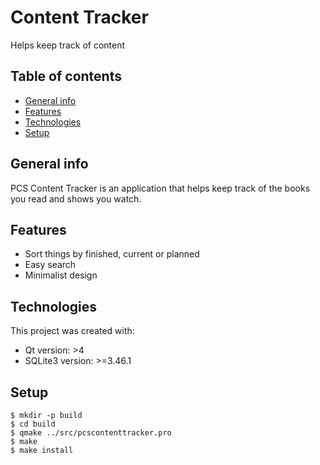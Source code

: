 # Content Tracker

Helps keep track of content

## Table of contents

* [General info](#general-info)
* [Features](#features)
* [Technologies](#technologies)
* [Setup](#setup)

## General info

PCS Content Tracker is an application that helps keep track of the books you read and shows you watch.

## Features

* Sort things by finished, current or planned
* Easy search
* Minimalist design

## Technologies

This project was created with:

* Qt version: >4
* SQLite3 version: >=3.46.1

## Setup

```
$ mkdir -p build
$ cd build
$ qmake ../src/pcscontenttracker.pro
$ make
$ make install
```
